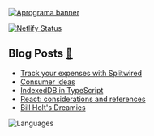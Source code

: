 

<a href="https://aprograma.com/"><img src="https://a.storyblok.com/f/106240/2624x738/c2c5282987/web_banner.png" alt="Aprograma banner" /></a>

[![Netlify Status](https://api.netlify.com/api/v1/badges/73217788-b54c-4bc8-9603-8bb3a1553afa/deploy-status)](https://app.netlify.com/sites/aprograma/deploys)

## Blog Posts <a href="https://aprograma.com/blog/" :target="_blank" rel="noopener noreferrer">:mega:</a>

<!-- BLOG-POST-LIST:START -->
- [Track your expenses with Splitwired](https://aprograma.com/blog/splitwired)
- [Consumer ideas](https://aprograma.com/blog/consumer-ideas)
- [IndexedDB in TypeScript](https://aprograma.com/blog/indexeddb-in-typescript)
- [React: considerations and references](https://aprograma.com/blog/react-references)
- [Bill Holt&#39;s Dreamies](https://aprograma.com/blog/bill-holts-dreamies)
<!-- BLOG-POST-LIST:END -->

![Languages](https://github-readme-stats.vercel.app/api/top-langs/?username=falcosan&langs_count=999&layout=compact)

